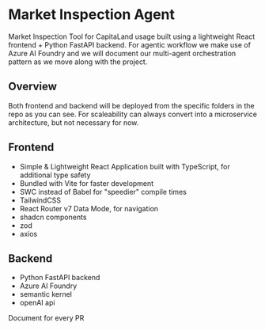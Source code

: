 # Market Inspection Agent

Market Inspection Tool for CapitaLand usage built using a lightweight React frontend + Python FastAPI backend.
For agentic workflow we make use of Azure AI Foundry and we will document our multi-agent orchestration
pattern as we move along with the project.

## Overview

Both frontend and backend will be deployed from the specific folders in the repo as you can see. For scaleability
can always convert into a microservice architecture, but not necessary for now.

## Frontend

- Simple & Lightweight React Application built with TypeScript, for additional type safety
- Bundled with Vite for faster development
- SWC instead of Babel for "speedier" compile times
- TailwindCSS
- React Router v7 Data Mode, for navigation
- shadcn components
- zod
- axios

## Backend

- Python FastAPI backend
- Azure AI Foundry
- semantic kernel
- openAI api

Document for every PR
